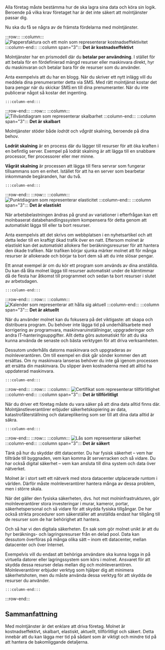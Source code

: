 Alla företag måste bestämma hur de ska lagra sina data och köra sin logik. Beroende på vilka krav företaget har är det inte säkert att molntjänster passar dig.

Nu ska du få se några av de främsta fördelarna med molntjänster.

:::row:::
    :::column:::
        ![Pappersfaktura och ett moln som representerar kostnadseffektivitet](../media/3-cost-effective.png)
    :::column-end:::
    :::column span="3"::: **Det är kostnadseffektivt**

Molntjänster har en prismodell där du **betalar per användning**. I stället för att betala för en fördefinierad mängd resurser eller maskinvara direkt, hyr du maskinvaran och betalar bara för de resurser som du använder.

Anta exempelvis att du har en blogg. När du skriver ett nytt inlägg vill du meddela dina prenumeranter detta via SMS. Med rätt molntjänst kostar det bara pengar när du skickar SMS:en till dina prenumeranter. När du inte publicerar något så kostar det ingenting.

    :::column-end:::
:::row-end:::
:::row:::
    :::column:::
        ![Tillväxtdiagram som representerar skalbarhet](../media/3-scalable.png)
    :::column-end:::
    :::column span="3"::: **Det är skalbart**

Molntjänster stöder både _lodrät_ och _vågrät_ skalning, beroende på dina behov.

**Lodrät skalning** är en process där du lägger till resurser för att öka kraften i en befintlig server. Exempel på lodrät skalning är att lägga till en snabbare processor, fler processorer eller mer minne.

**Vågrät skalning** är processen att lägga till flera servrar som fungerar tillsammans som en enhet. Istället för att ha en server som bearbetar inkommande begäranden, har du två.

    :::column-end:::
:::row-end:::
:::row:::
    :::column:::
        ![Punktdiagram som representerar elasticitet](../media/3-elastic.png)
    :::column-end:::
    :::column span="3"::: **Det är elastiskt**

När arbetsbelastningen ändras på grund av variationer i efterfrågan kan ett molnbaserat databehandlingssystem kompensera för detta genom att automatiskt lägga till eller ta bort resurser.

Anta exempelvis att det skrivs om webbplatsen i en nyhetsartikel och att detta leder till en kraftigt ökad trafik över en natt. Eftersom molnet är elastiskt kan det automatiskt allokera fler beräkningsresurser för att hantera den ökade trafiken. När trafiken börjar sjunka märker molnet att för många resurser är allokerade och börjar ta bort dem så att du inte slösar pengar.

Ett annat exempel är om du kör ett program som används av dina anställda. Du kan då låta molnet lägga till resurser automatiskt under de kärntimmar då de flesta har åtkomst till programmet och sedan ta bort resurser i slutet av arbetsdagen.

    :::column-end:::
:::row-end:::
:::row:::
    :::column:::
        ![Kalender som representerar att hålla sig aktuell](../media/3-current.png)
    :::column-end:::
    :::column span="3"::: **Det är aktuellt**

När du använder molnet kan du fokusera på det viktigaste: att skapa och distribuera program. Du behöver inte lägga tid på underhållsarbete med korrigering av programvara, maskinvaruinställningar, uppgraderingar och andra IT-hanteringsuppgifter. Allt detta görs automatiskt för att du ska kunna använda de senaste och bästa verktygen för att driva verksamheten.

Dessutom underhålls datorns maskinvara och uppgraderas av molnleverantören. Om till exempel en disk går sönder kommer den att ersättas. Om ny maskinvara lanseras behöver du inte gå igenom processen att ersätta din maskinvara. Du slipper även kostnaderna med att alltid ha uppdaterad maskinvara.

    :::column-end:::
:::row-end:::
:::row:::
    :::column:::
        ![Certifikat som representerar tillförlitlighet](../media/3-reliable.png)
    :::column-end:::
    :::column span="3"::: **Det är tillförlitligt**

När du driver ett företag måste du vara säker på att dina data alltid finns där. Molntjänstleverantörer erbjuder säkerhetskopiering av data, katastrofåterställning och datareplikering som ser till att dina data alltid är säkra.

    :::column-end:::
:::row-end:::
:::row:::
    :::column:::
        ![Lås som representerar säkerhet](../media/3-secure.png)
    :::column-end:::
    :::column span="3"::: **Det är säkert**

Tänk på hur du skyddar ditt datacenter. Du har fysisk säkerhet &ndash; vem har tillträde till byggnaden, vem kan komma åt serverracken och så vidare. Du har också digital säkerhet &ndash; vem kan ansluta till dina system och data över nätverket.

Molnet är i stort sett ett nätverk med stora datacenter utplacerade runtom i världen. Därför måste molnleverantörer hantera många av dessa problem, men i större skala.

När det gäller den fysiska säkerheten, dvs. hot mot molninfrastrukturen, gör molnleverantörer stora investeringar i murar, kameror, portar, säkerhetspersonal och så vidare för att skydda fysiska tillgångar. De har också strikta procedurer som säkerställer att anställda endast har tillgång till de resurser som de har behörighet att hantera.

Och så har vi den digitala säkerheten. En sak som gör molnet unikt är att du hyr beräknings- och lagringsresurser från en delad pool. Data kan dessutom överföras på många olika sätt &ndash; inom ett datacenter, mellan datacenter och över Internet.

Exempelvis vill du endast att behöriga användare ska kunna logga in på virtuella datorer eller lagringssystem som körs i molnet. Ansvaret för att skydda dessa resurser delas mellan dig och molnleverantören. Molnleverantörer erbjuder verktyg som hjälper dig att minimera säkerhetshoten, men du måste använda dessa verktyg för att skydda de resurser du använder.

    :::column-end:::
:::row-end:::

## <a name="summary"></a>Sammanfattning

Med molntjänster är det enklare att driva företag. Molnet är kostnadseffektivt, skalbart, elastiskt, aktuellt, tillförlitligt och säkert. Detta innebär att du kan lägga mer tid på sådant som är viktigt och mindre tid på att hantera de bakomliggande detaljerna.